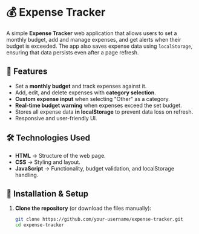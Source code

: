 # 💰 Expense Tracker

A simple **Expense Tracker** web application that allows users to set a monthly budget, add and manage expenses, and get alerts when their budget is exceeded. The app also saves expense data using `localStorage`, ensuring that data persists even after a page refresh.

## 🚀 Features

- Set a **monthly budget** and track expenses against it.
- Add, edit, and delete expenses with **category selection**.
- **Custom expense input** when selecting "Other" as a category.
- **Real-time budget warning** when expenses exceed the set budget.
- Stores all expense data **in localStorage** to prevent data loss on refresh.
- Responsive and user-friendly UI.

## 🛠️ Technologies Used

- **HTML** → Structure of the web page.
- **CSS** → Styling and layout.
- **JavaScript** → Functionality, budget validation, and localStorage handling.

## 📌 Installation & Setup

1. **Clone the repository** (or download the files manually):
   ```sh
   git clone https://github.com/your-username/expense-tracker.git
   cd expense-tracker
